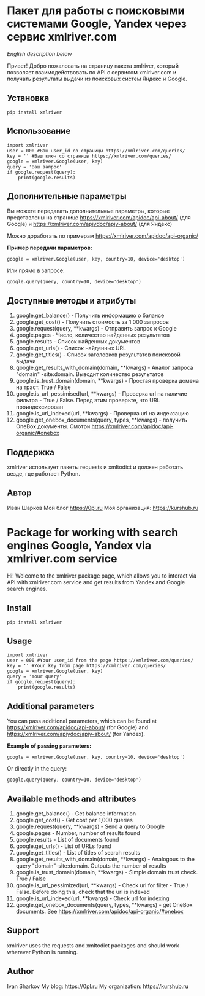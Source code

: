 # Пакет для работы с поисковыми системами Google, Yandex через сервис xmlriver.com

*English description below*


Привет! Добро пожаловать на страницу пакета xmlriver, который позволяет взаимодействовать по API с сервисом xmlriver.com и получать результаты выдачи из поисковых систем Яндекс и Google.

## Установка

    pip install xmlriver

## Использование

    import xmlriver
    user = 000 #Ваш user_id со страницы https://xmlriver.com/queries/
    key = '' #Ваш ключ со страницы https://xmlriver.com/queries/
    google = xmlriver.Google(user, key)
    query = 'Ваш запрос'
    if google.request(query):
	    print(google.results)

## Дополнительные параметры
Вы можете передавать дополнительные параметры, которые представлены на странице https://xmlriver.com/apidoc/api-about/ (для Google) и https://xmlriver.com/apiydoc/apiy-about/ (для Яндекс)

Можно доработать по примерам https://xmlriver.com/apidoc/api-organic/

**Пример передачи параметров:**

    google = xmlriver.Google(user, key, country=10, device='desktop')

Или прямо в запросе:

    google.query(query, country=10, device='desktop')

## Доступные методы и атрибуты
 1. google.get_balance() - Получить информацию о балансе
 2. google.get_cost() - Получить стоимость за 1 000 запросов
 3. google.request(query, **kwargs) - Отправить запрос к Google
 4. google.pages - Число, количество найденных результатов
 5. google.results - Список найденных документов
 6. google.get_urls() - Список найденных URL
 7. google.get_titles() - Список заголовков результатов поисковой выдачи
 8. google.get_results_with_domain(domain, **kwargs) - Аналог запроса "domain" -site:domain. Выводит количество результатов
 9. google.is_trust_domain(domain, **kwargs) - Простая проверка домена на траст. True / False
 10. google.is_url_pessimised(url, **kwargs) - Проверка url на наличие фильтра - True / False. Перед этим проверьте, что URL проиндексирован
 11. google.is_url_indexed(url, **kwargs) - Проверка url на индексацию
 12. google.get_onebox_documents(query, types, **kwargs) - получить OneBox документы. Смотри https://xmlriver.com/apidoc/api-organic/#onebox

## Поддержка
xmlriver использует пакеты requests и xmltodict и должен работать везде, где работает Python.

## Автор
Иван Шарков
Мой блог https://0pl.ru
Моя организация: https://kurshub.ru



# Package for working with search engines Google, Yandex via xmlriver.com service


Hi! Welcome to the xmlriver package page, which allows you to interact via API with xmlriver.com service and get results from Yandex and Google search engines.

## Install

    pip install xmlriver

## Usage

    import xmlriver
    user = 000 #Your user_id from the page https://xmlriver.com/queries/
    key = '' #Your key from page https://xmlriver.com/queries/
    google = xmlriver.Google(user, key)
    query = 'Your query'
    if google.request(query):
	    print(google.results)

## Additional parameters
You can pass additional parameters, which can be found at https://xmlriver.com/apidoc/api-about/ (for Google) and https://xmlriver.com/apiydoc/apiy-about/ (for Yandex).

**Example of passing parameters:**

    google = xmlriver.Google(user, key, country=10, device='desktop')

Or directly in the query:

    google.query(query, country=10, device='desktop')

## Available methods and attributes
 1. google.get_balance() - Get balance information
 2. google.get_cost() - Get cost per 1,000 queries
 3. google.request(query, **kwargs) - Send a query to Google
 4. google.pages - Number, number of results found
 5. google.results - List of documents found
 6. google.get_urls() - List of URLs found
 7. google.get_titles() - List of titles of search results
 8. google.get_results_with_domain(domain, **kwargs) - Analogous to the query "domain"-site:domain. Outputs the number of results
 9. google.is_trust_domain(domain, **kwargs) - Simple domain trust check. True / False
 10. google.is_url_pessimized(url, **kwargs) - Check url for filter - True / False. Before doing this, check that the url is indexed
 11. google.is_url_indexed(url, **kwargs) - Check url for indexing
 12. google.get_onebox_documents(query, types, **kwargs) - get OneBox documents. See https://xmlriver.com/apidoc/api-organic/#onebox

## Support
xmlriver uses the requests and xmltodict packages and should work wherever Python is running.

## Author
Ivan Sharkov
My blog: https://0pl.ru
My organization: https://kurshub.ru